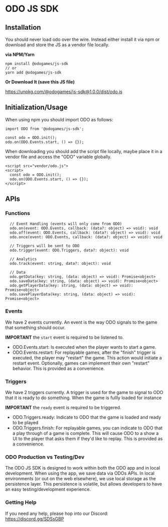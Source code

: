 # ODO JS SDK

## Installation

You should never load odo over the wire. Instead either install it via npm or download and store the JS as a vendor file locally.

**via NPM/Yarn**

```
npm install @odogames/js-sdk
// or
yarn add @odogames/js-sdk
```

**Or Download It (save this JS file)**

https://unpkg.com/@odogames/js-sdk@1.0.0/dist/odo.js

## Initialization/Usage

When using npm you should import ODO as follows:

```
import ODO from '@odogames/js-sdk';

const odo = ODO.init();
odo.on(ODO.Events.start, () => {});
```

When downloading you should add the script file locally, maybe place it in a vendor file and access the "ODO" variable globally.

```
<script src="vendor/odo.js">
<script>
  const odo = ODO.init();
  odo.on(ODO.Events.start, () => {});
</script>
```

## APIs

### Functions

```
  // Event Handling (events will only come from ODO)
  odo.on(event: ODO.Events, callback: (data?: object) => void): void
  odo.off(event: ODO.Events, callback: (data?: object) => void): void
  odo.once(event: ODO.Events, callback: (data?: object) => void): void

  // Triggers will be sent to ODO
  odo.trigger(event: ODO.Triggers, data?: object): void

  // Analytics
  odo.track(event: string, data?: object): void

  // Data
  odo.getData(key: string, (data: object) => void): Promise<object>
  odo.saveData(key: string, (data: object) => void): Promise<object>
  odo.getPlayerData(key: string, (data: object) => void): Promise<object>
  odo.savePlayerData(key: string, (data: object) => void): Promise<object>
```

### Events

We have 2 events currently. An event is the way ODO signals to the game that something should occur.

**IMPORTANT** the `start` event is required to be listened to.

- ODO.Events.start: Is executed when the player wants to start a game.
- ODO.Events.restart: For replayable games, after the "finish" trigger is executed, the player may "restart" the game. This action would initiate a restart event. Optionally, games can implement their own "restart" behavior. This is provided as a convenience.

### Triggers

We have 2 triggers currently. A trigger is used for the game to signal to ODO that it is ready to do something. When the game is fullly loaded for instance

**IMPORTANT** the `ready` event is required to be triggered.

- ODO.Triggers.ready: Indicate to ODO that the game is loaded and ready to be played
- ODO.Triggers.finish: For replayable games, you can indicate to ODO that a play through of a game is complete. This will cause ODO to a show a UI to the player that asks them if they'd like to replay. This is provided as a convenience.

### ODO Production vs Testing/Dev

The ODO JS SDK is designed to work within both the ODO app and in local development. When using the app, we save data via ODOs APIs. In local environments (or out on the web elsewhere), we use local storage as the persistence layer. This persistence is volatile, but allows developers to have an easy testing/development experience.

### Getting Help

If you need any help, please hop into our Discord: https://discord.gg/SDSsGBP

